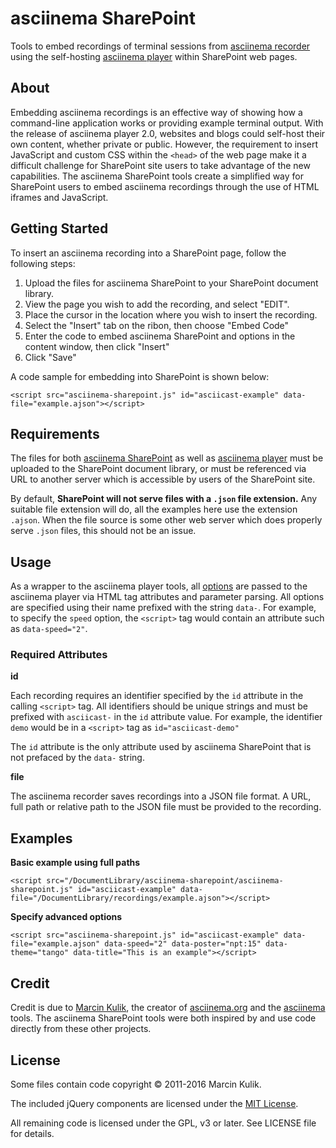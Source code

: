 asciinema SharePoint
====================

Tools to embed recordings of terminal sessions from [asciinema recorder](https://github.com/asciinema/asciinema) using the self-hosting [asciinema player](https://github.com/asciinema/asciinema-player) within SharePoint web pages.

About
-----

Embedding asciinema recordings is an effective way of showing how a command-line application works or providing example terminal output. With the release of asciinema player 2.0, websites and blogs could self-host their own content, whether private or public. However, the requirement to insert JavaScript and custom CSS within the `<head>` of the web page make it a difficult challenge for SharePoint site users to take advantage of the new capabilities. The asciinema SharePoint tools create a simplified way for SharePoint users to embed asciinema recordings through the use of HTML iframes and JavaScript.

Getting Started
---------------

To insert an asciinema recording into a SharePoint page, follow the following steps:

1.	Upload the files for asciinema SharePoint to your SharePoint document library.
2.	View the page you wish to add the recording, and select "EDIT".
3.	Place the cursor in the location where you wish to insert the recording.
4.	Select the "Insert" tab on the ribon, then choose "Embed Code"
5.	Enter the code to embed asciinema SharePoint and options in the content window, then click "Insert"
6.	Click "Save"

A code sample for embedding into SharePoint is shown below:

```
<script src="asciinema-sharepoint.js" id="asciicast-example" data-file="example.ajson"></script>
```

Requirements
------------

The files for both [asciinema SharePoint](https://github.com/mbrancato/asciinema-sharepoint/releases) as well as [asciinema player](https://github.com/asciinema/asciinema-player/releases) must be uploaded to the SharePoint document library, or must be referenced via URL to another server which is accessible by users of the SharePoint site.

By default, **SharePoint will not serve files with a `.json` file extension.** Any suitable file extension will do, all the examples here use the extension `.ajson`. When the file source is some other web server which does properly serve `.json` files, this should not be an issue.

Usage
-----

As a wrapper to the asciinema player tools, all [options](https://github.com/asciinema/asciinema-player/blob/master/README.md#Options) are passed to the asciinema player via HTML tag attributes and parameter parsing. All options are specified using their name prefixed with the string `data-`. For example, to specify the `speed` option, the `<script>` tag would contain an attribute such as `data-speed="2"`.

### Required Attributes

**id**

Each recording requires an identifier specified by the `id` attribute in the calling `<script>` tag. All identifiers should be unique strings and must be prefixed with `asciicast-` in the `id` attribute value. For example, the identifier `demo` would be in a `<script>` tag as `id="asciicast-demo"`

The `id` attribute is the only attribute used by asciinema SharePoint that is not prefaced by the `data-` string.

**file**

The asciinema recorder saves recordings into a JSON file format. A URL, full path or relative path to the JSON file must be provided to the recording.

Examples
--------

**Basic example using full paths**

```
<script src="/DocumentLibrary/asciinema-sharepoint/asciinema-sharepoint.js" id="asciicast-example" data-file="/DocumentLibrary/recordings/example.ajson"></script>
```

**Specify advanced options**

```
<script src="asciinema-sharepoint.js" id="asciicast-example" data-file="example.ajson" data-speed="2" data-poster="npt:15" data-theme="tango" data-title="This is an example"></script>
```

Credit
------

Credit is due to [Marcin Kulik](http://ku1ik.com/), the creator of [asciinema.org](http://asciinema.org) and the [asciinema](https://github.com/asciinema) tools. The asciinema SharePoint tools were both inspired by and use code directly from these other projects.

License
-------

Some files contain code copyright © 2011-2016 Marcin Kulik.

The included jQuery components are licensed under the [MIT License](https://www.tldrlegal.com/l/mit).

All remaining code is licensed under the GPL, v3 or later. See LICENSE file for details.
